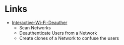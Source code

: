 # Links
- [Interactive-Wi-Fi-Deauther](https://github.com/c1ph3r-fsocitey/Interactive-Wi-Fi-Deauther/)
    - Scan Networks
    - Deauthenticate Users from a Network
    - Create clones of a Network to confuse the users
